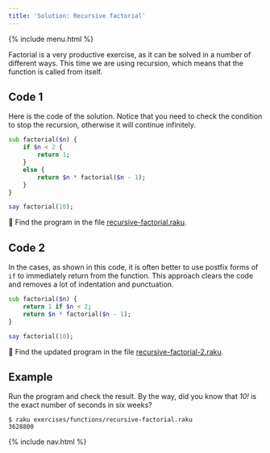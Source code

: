 ```yaml
---
title: 'Solution: Recursive factorial'
---
```


{% include menu.html %}

Factorial is a very productive exercise, as it can be solved in a number of different ways. This time we are using recursion, which means that the function is called from itself.

## Code 1

Here is the code of the solution. Notice that you need to check the condition to stop the recursion, otherwise it will continue infinitely.

```raku
sub factorial($n) {
    if $n < 2 {
        return 1;
    }
    else {
        return $n * factorial($n - 1);
    }
}

say factorial(10);
```

🦋 Find the program in the file [recursive-factorial.raku](https://github.com/ash/raku-course/blob/master/exercises/functions/recursive-factorial.raku).

## Code 2

In the cases, as shown in this code, it is often better to use postfix forms of `if` to immediately return from the function. This approach clears the code and removes a lot of indentation and punctuation.

```raku
sub factorial($n) {
    return 1 if $n < 2;
    return $n * factorial($n - 1);
}

say factorial(10);
```

🦋 Find the updated program in the file [recursive-factorial-2.raku](https://github.com/ash/raku-course/blob/master/exercises/functions/recursive-factorial-2.raku).

## Example

Run the program and check the result. By the way, did you know that _10!_ is the exact number of seconds in six weeks?

```console
$ raku exercises/functions/recursive-factorial.raku
3628800
```

{% include nav.html %}
